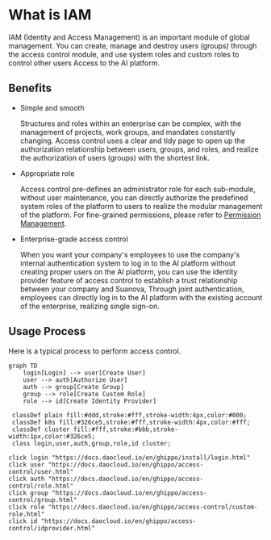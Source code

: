 # What is IAM

IAM (Identity and Access Management) is an important module of global management. You can create, manage and destroy users (groups) through the access control module, and use system roles and custom roles to control other users Access to the AI platform.

## Benefits

- Simple and smooth

    Structures and roles within an enterprise can be complex, with the management of projects, work groups, and mandates constantly changing. Access control uses a clear and tidy page to open up the authorization relationship between users, groups, and roles, and realize the authorization of users (groups) with the shortest link.

- Appropriate role

    Access control pre-defines an administrator role for each sub-module, without user maintenance, you can directly authorize the predefined system roles of the platform to users to realize the modular management of the platform. For fine-grained permissions, please refer to [Permission Management](role.md).

- Enterprise-grade access control

    When you want your company's employees to use the company's internal authentication system to log in to the AI platform without creating proper users on the AI platform, you can use the identity provider feature of access control to establish a trust relationship between your company and Suanova, Through joint authentication, employees can directly log in to the AI platform with the existing account of the enterprise, realizing single sign-on.

## Usage Process

Here is a typical process to perform access control.

```mermaid
graph TD
    login[Login] --> user[Create User]
    user --> auth[Authorize User]
    auth --> group[Create Group]
    group --> role[Create Custom Role]
    role --> id[Create Identity Provider]

 classDef plain fill:#ddd,stroke:#fff,stroke-width:4px,color:#000;
 classDef k8s fill:#326ce5,stroke:#fff,stroke-width:4px,color:#fff;
 classDef cluster fill:#fff,stroke:#bbb,stroke-width:1px,color:#326ce5;
 class login,user,auth,group,role,id cluster;

click login "https://docs.daocloud.io/en/ghippo/install/login.html"
click user "https://docs.daocloud.io/en/ghippo/access-control/user.html"
click auth "https://docs.daocloud.io/en/ghippo/access-control/role.html"
click group "https://docs.daocloud.io/en/ghippo/access-control/group.html"
click role "https://docs.daocloud.io/en/ghippo/access-control/custom-role.html"
click id "https://docs.daocloud.io/en/ghippo/access-control/idprovider.html"
```
